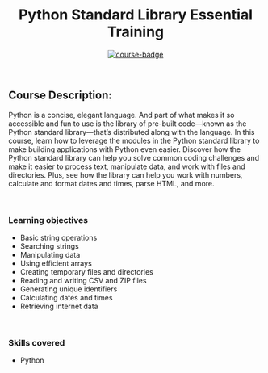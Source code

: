 <div align="center">

# Python Standard Library Essential Training

[![course-badge]][course-link]

</div>

<!-- badge info -->
[course-badge]:https://img.shields.io/badge/learning-Python-white?logo=Linkedin&labelColor=blue&style=for-the-badge
[course-link]:https://www.linkedin.com/learning/python-standard-library-essential-training "Python Standard Library Essential Training"

<br>

## Course Description:
Python is a concise, elegant language. And part of what makes it so accessible and fun to use is the library of pre-built code—known as the Python standard library—that’s distributed along with the language. In this course, learn how to leverage the modules in the Python standard library to make building applications with Python even easier. Discover how the Python standard library can help you solve common coding challenges and make it easier to process text, manipulate data, and work with files and directories. Plus, see how the library can help you work with numbers, calculate and format dates and times, parse HTML, and more.

<br>

### Learning objectives
- Basic string operations
- Searching strings
- Manipulating data
- Using efficient arrays
- Creating temporary files and directories
- Reading and writing CSV and ZIP files
- Generating unique identifiers
- Calculating dates and times
- Retrieving internet data

<br>

### Skills covered
- Python